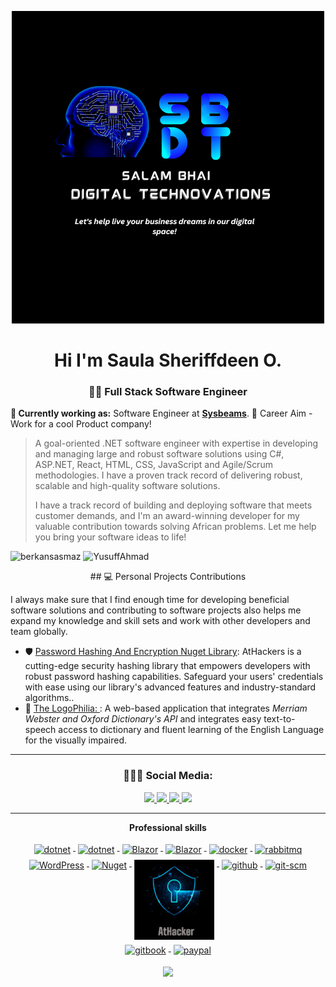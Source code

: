 <p align="center">
    <img src="assets/header.png" alt="SBDT" height="500" width="500">
</p>
                  
<h1 align="center"> Hi  I'm Saula Sheriffdeen O.</h1>
<h3 align="center"> 👨‍💻 Full Stack Software Engineer</h3>

**💼 Currently working as:** Software Engineer at <a href="https://sysbeams.com/" target="_blank"><b>Sysbeams</b></a>.
🦸 Career Aim - Work for a cool Product company! 

> A goal-oriented .NET software engineer with expertise in developing and managing large and robust 
software solutions using C#, ASP.NET, React, HTML, CSS, JavaScript and Agile/Scrum methodologies. I have a proven track record of delivering 
robust, scalable and high-quality software solutions. 
>
> I have a track record of building and deploying software that meets customer demands, and I'm an award-winning developer for my 
valuable contribution towards solving African problems. Let me help you 
bring your software ideas to life!

<p align="left">
<img src="https://github-readme-stats.vercel.app/api/top-langs/?username=SalamBhai&layout=compact&theme=tokyonight&count_private=true" alt="berkansasmaz" height="160" />
<img src="https://github-readme-stats.vercel.app/api?username=SalamBhai&show_icons=true&theme=tokyonight&count_private=true" alt="YusuffAhmad" height="160" />
</p>

<p align="center">
## 💻 Personal Projects Contributions

I always make sure that I find enough time for developing beneficial software solutions and contributing to software projects also helps me expand my knowledge and skill sets and work with other developers and team globally.

- 🛡️ [Password Hashing And Encryption Nuget Library](https://github.com/SalamBhai/AtHackers): AtHackers is a cutting-edge security hashing library that empowers developers with robust password hashing capabilities. Safeguard your users' credentials with ease using our library's advanced features and industry-standard algorithms..
- 📘 [The LogoPhilia: ](https://github.com/SalamBhai/LogoPhilia): A web-based application that integrates *Merriam Webster and Oxford Dictionary's API* and integrates easy text-to-speech access to dictionary and fluent learning of the English Language for the visually impaired.

</p>

<hr />

<h3 align="center"> 👨🏻‍💻 Social Media: </h4>
<p align="center"> 
 <a href="https://web.twitter.com/bhai_tweet" alt="Sheriffdeen's twitter">
   <img src="https://img.shields.io/badge/-@SaulaSheriffdeen-%231DA1F2?style=flat-square&logo=twitter&logoColor=ffffff" />
 </a>
 <a href="https://github.com/SalamBhai" alt="Saula Sheriffdeen">
   <img src="https://img.shields.io/badge/-@SaulaSheriffdeen-%23181717?style=flat-square&logo=github" />
 </a>
 <a href="https://www.linkedin.com/in/saula-sheriffdeen-a86373238/" alt="mukesh's linkedin">
   <img src="https://img.shields.io/badge/-@SaulaSheriffdeen-blue?style=flat-square&logo=Linkedin&logoColor=white&link=https://www.linkedin.com/in/yusuff-ahmad-o-a27233238/" />
 </a>
 <a>
   <img src="https://komarev.com/ghpvc/?username=SalamBhai&color=ff69b4&style=flat-square" />
 </a>
</p>

<hr />


<p align="center"> 
 <strong>
  Professional skills
  </strong>
</p>

<p align="center">
  <a href="https://dotnet.microsoft.com/">
    <img src="https://www.vectorlogo.zone/logos/dotnet/dotnet-ar21.svg" alt="dotnet" style="vertical-align:top; margin:4px;">
  </a>
  <a href="https://dotnet.microsoft.com/">
    <img src="https://upload.wikimedia.org/wikipedia/commons/e/ee/.NET_Core_Logo.svg" height="60px" alt="dotnet" style="vertical-align:top; margin:4px;">
  </a>
  <a href="https://dotnet.microsoft.com/apps/aspnet/web-apps/blazor">
    <img src="https://upload.wikimedia.org/wikipedia/commons/d/d0/Blazor.png" alt="Blazor" height="60px" style="vertical-align:top; margin:4px">
  </a>
   <a href="https://dotnet.microsoft.com/apps/aspnet/web-apps/blazor">
    <img src="https://www.vectorlogo.zone/logos/microsoft_azure/microsoft_azure-ar21.svg" alt="Blazor" height="60px" style="vertical-align:top; margin:4px">
  </a>
 
  <a href="https://hub.docker.com/">
    <img src="https://www.vectorlogo.zone/logos/docker/docker-ar21.svg" alt="docker" style="vertical-align:top; margin:4px">
  </a>
   <a href="https://www.rabbitmq.com">
    <img src="https://www.vectorlogo.zone/logos/rabbitmq/rabbitmq-ar21.svg" alt="rabbitmq" style="vertical-align:top; margin:4px">
  </a>
   <a href="https://wordpress.com">
    <img src="https://www.vectorlogo.zone/logos/wordpress/wordpress-ar21.svg" alt="WordPress" style="vertical-align:top; margin:4px">
  </a>
   <a href="https://www.nuget.org">
    <img src="https://www.vectorlogo.zone/logos/nuget/nuget-ar21.svg" alt="Nuget" style="vertical-align:top; margin:4px">
  </a>
   <a href="https://www.nuget.org/packages/AtHackers">
    <img src="https://github.com/SalamBhai/AtHackers/blob/master/assets/AtHackers.png" alt="AtHacker" style="vertical-align:top; margin:4px">
  </a>
  <a href="https://www.github.com">
    <img src="https://www.vectorlogo.zone/logos/github/github-ar21.svg" alt="github" style="vertical-align:top; margin:4px">
  </a>
  <a href="https://www.git.com">
    <img src="https://www.vectorlogo.zone/logos/git-scm/git-scm-ar21.svg" alt="git-scm" style="vertical-align:top; margin:4px">
  </a>
   <a href="https://www.gitbook.com">
    <img src="https://www.vectorlogo.zone/logos/gitbook/gitbook-ar21.svg" alt="gitbook" style="vertical-align:top; margin:4px">
  </a>
   <a href="https://www.gitbook.com">
    <img src="https://www.vectorlogo.zone/logos/paypal/paypal-ar21.svg" alt="paypal" style="vertical-align:top; margin:4px">
  </a>
</p>

<p align="center">
<img src="https://streak-stats.demolab.com?user=SalamBhai&theme=dark" />
</p>

